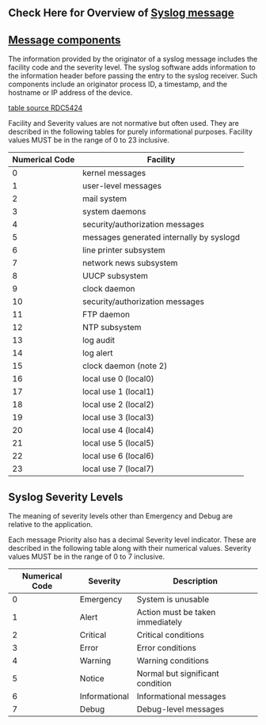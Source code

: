 ## Check Here for Overview of [Syslog message](https://github.com/FredericGariepy/LighthouseLabs/blob/main/PKM/W1/D4/Syslog_msg.md)

## [Message components](https://en.wikipedia.org/wiki/Syslog)
The information provided by the originator of a syslog message includes the facility code and the severity level. The syslog software adds information to the information header before passing the entry to the syslog receiver. Such components include an originator process ID, a timestamp, and the hostname or IP address of the device.

[table source RDC5424](https://datatracker.ietf.org/doc/html/rfc5424)

Facility and Severity values are not normative but often used.  They
   are described in the following tables for purely informational
   purposes.  Facility values MUST be in the range of 0 to 23 inclusive.

| Numerical Code | Facility                                   |
|----------------|--------------------------------------------|
| 0              | kernel messages                            |
| 1              | user-level messages                        |
| 2              | mail system                                |
| 3              | system daemons                             |
| 4              | security/authorization messages            |
| 5              | messages generated internally by syslogd   |
| 6              | line printer subsystem                     |
| 7              | network news subsystem                     |
| 8              | UUCP subsystem                             |
| 9              | clock daemon                               |
| 10             | security/authorization messages            |
| 11             | FTP daemon                                 |
| 12             | NTP subsystem                              |
| 13             | log audit                                  |
| 14             | log alert                                  |
| 15             | clock daemon (note 2)                      |
| 16             | local use 0 (local0)                       |
| 17             | local use 1 (local1)                       |
| 18             | local use 2 (local2)                       |
| 19             | local use 3 (local3)                       |
| 20             | local use 4 (local4)                       |
| 21             | local use 5 (local5)                       |
| 22             | local use 6 (local6)                       |
| 23             | local use 7 (local7)                       |

## Syslog Severity Levels
The meaning of severity levels other than Emergency and Debug are relative to the application.

Each message Priority also has a decimal Severity level indicator.
   These are described in the following table along with their numerical
   values.  Severity values MUST be in the range of 0 to 7 inclusive.

| Numerical Code | Severity                               | Description                              |
|----------------|----------------------------------------|------------------------------------------|
| 0              | Emergency                              | System is unusable                       |
| 1              | Alert                                  | Action must be taken immediately         |
| 2              | Critical                               | Critical conditions                      |
| 3              | Error                                  | Error conditions                         |
| 4              | Warning                                | Warning conditions                       |
| 5              | Notice                                 | Normal but significant condition         |
| 6              | Informational                          | Informational messages                   |
| 7              | Debug                                  | Debug-level messages                     |
